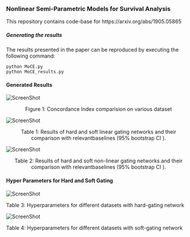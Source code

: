<h3>Nonlinear Semi-Parametric Models for Survival Analysis</h3>

<p>
  This repository contains code-base for https://arxiv.org/abs/1905.05865
</p>

<h5> Generating the results </h5>

<p> The results presented in the paper can be reproduced by executing the following command: <br>
  
  ```
  python MoCE.py
  python MoCE_results.py
  ```
 </p>

<h4>Generated Results </h4>

![ScreenShot](Images/Graphs.JPG)

<p align='center'> Figure 1: Concordance Index comparision on various dataset </p>

![ScreenShot](Images/LinearGating.JPG)
<p align='center'> Table 1:  Results of hard and soft linear gating networks and their comparison with relevantbaselines (95% bootstrap CI ). </p>


![ScreenShot](Images/NonLinearGating.JPG)
<p align='center'> Table 2:  Results of hard and soft non-linear gating networks and their comparison with relevantbaselines (95% bootstrap CI ). </p>

<h4>Hyper Parameters for Hard and Soft Gating </h4>

![ScreenShot](Images/HP_HardGating.JPG)
<p> Table 3: Hyperparameters for different datasets with hard-gating network</p>

![ScreenShot](Images/HP_Softgating.JPG)
<p> Table 4: Hyperparameters for different datasets with soft-gating network</p>


